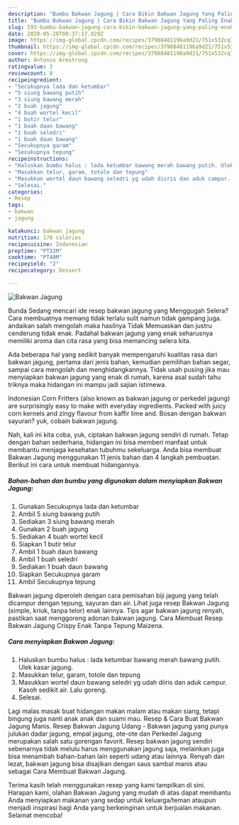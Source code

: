 ```yaml
---
description: "Bumbu Bakwan Jagung | Cara Bikin Bakwan Jagung Yang Paling Enak"
title: "Bumbu Bakwan Jagung | Cara Bikin Bakwan Jagung Yang Paling Enak"
slug: 593-bumbu-bakwan-jagung-cara-bikin-bakwan-jagung-yang-paling-enak
date: 2020-05-28T00:37:17.829Z
image: https://img-global.cpcdn.com/recipes/37988481196a9d21/751x532cq70/bakwan-jagung-foto-resep-utama.jpg
thumbnail: https://img-global.cpcdn.com/recipes/37988481196a9d21/751x532cq70/bakwan-jagung-foto-resep-utama.jpg
cover: https://img-global.cpcdn.com/recipes/37988481196a9d21/751x532cq70/bakwan-jagung-foto-resep-utama.jpg
author: Antonio Armstrong
ratingvalue: 3
reviewcount: 8
recipeingredient:
- "Secukupnya lada dan ketumbar"
- "5 siung bawang putih"
- "3 siung bawang merah"
- "2 buah jagung"
- "4 buah wortel kecil"
- "1 butir telur"
- "1 buah daun bawang"
- "1 buah seledri"
- "1 buah daun bawang"
- "Secukupnya garam"
- "Secukupnya tepung"
recipeinstructions:
- "Haluskan bumbu halus : lada ketumbar bawang merah bawang putih. Ulek kasar jagung."
- "Masukkan telur, garam, totole dan tepung"
- "Masukkan wortel daun bawang seledri yg udah diiris dan aduk campur. Kasoh sedikit air. Lalu goreng."
- "Selesai."
categories:
- Resep
tags:
- bakwan
- jagung

katakunci: bakwan jagung 
nutrition: 170 calories
recipecuisine: Indonesian
preptime: "PT32M"
cooktime: "PT40M"
recipeyield: "2"
recipecategory: Dessert

---
```



![Bakwan Jagung](https://img-global.cpcdn.com/recipes/37988481196a9d21/751x532cq70/bakwan-jagung-foto-resep-utama.jpg)

Bunda Sedang mencari ide resep bakwan jagung yang Menggugah Selera? Cara membuatnya memang tidak terlalu sulit namun tidak gampang juga. andaikan salah mengolah maka hasilnya Tidak Memuaskan dan justru cenderung tidak enak. Padahal bakwan jagung yang enak seharusnya memiliki aroma dan cita rasa yang bisa memancing selera kita.

Ada beberapa hal yang sedikit banyak mempengaruhi kualitas rasa dari bakwan jagung, pertama dari jenis bahan, kemudian pemilihan bahan segar, sampai cara mengolah dan menghidangkannya. Tidak usah pusing jika mau menyiapkan bakwan jagung yang enak di rumah, karena asal sudah tahu triknya maka hidangan ini mampu jadi sajian istimewa.

Indonesian Corn Fritters (also known as bakwan jagung or perkedel jagung) are surprisingly easy to make with everyday ingredients. Packed with juicy corn kernels and zingy flavour from kaffir lime and. Bosan dengan bakwan sayuran? yuk, cobain bakwan jagung.


Nah, kali ini kita coba, yuk, ciptakan bakwan jagung sendiri di rumah. Tetap dengan bahan sederhana, hidangan ini bisa memberi manfaat untuk membantu menjaga kesehatan tubuhmu sekeluarga. Anda bisa membuat Bakwan Jagung menggunakan 11 jenis bahan dan 4 langkah pembuatan. Berikut ini cara untuk membuat hidangannya.

<!--inarticleads1-->

##### Bahan-bahan dan bumbu yang digunakan dalam menyiapkan Bakwan Jagung:

1. Gunakan Secukupnya lada dan ketumbar
1. Ambil 5 siung bawang putih
1. Sediakan 3 siung bawang merah
1. Gunakan 2 buah jagung
1. Sediakan 4 buah wortel kecil
1. Siapkan 1 butir telur
1. Ambil 1 buah daun bawang
1. Ambil 1 buah seledri
1. Sediakan 1 buah daun bawang
1. Siapkan Secukupnya garam
1. Ambil Secukupnya tepung


Bakwan jagung diperoleh dengan cara pemisahan biji jagung yang telah dicampur dengan tepung, sayuran dan air. Lihat juga resep Bakwan Jagung (simple, kriuk, tanpa telor) enak lainnya. Tips agar bakwan jagung renyah, pastikan saat menggoreng adonan bakwan jagung. Cara Membuat Resep Bakwan Jagung Crispy Enak Tanpa Tepung Maizena. 

<!--inarticleads2-->

##### Cara menyiapkan Bakwan Jagung:

1. Haluskan bumbu halus : lada ketumbar bawang merah bawang putih. Ulek kasar jagung.
1. Masukkan telur, garam, totole dan tepung
1. Masukkan wortel daun bawang seledri yg udah diiris dan aduk campur. Kasoh sedikit air. Lalu goreng.
1. Selesai.


Lagi malas masak buat hidangan makan malam atau makan siang, tetapi bingung juga nanti anak anak dan suami mau. Resep &amp; Cara Buat Bakwan Jagung Manis. Resep Bakwan Jagung Udang - Bakwan jagung yang punya julukan dadar jagung, empal jagung, ote-ote dan Perkedel Jagung merupakan salah satu gorengan favorit. Resep bakwan jagung sendiri sebenarnya tidak melulu harus menggunakan jagung saja, melainkan juga bisa menambah bahan-bahan lain seperti udang atau lainnya. Renyah dan lezat, bakwan jagung bisa disajikan dengan saus sambal manis atau sebagai Cara Membuat Bakwan Jagung. 

Terima kasih telah menggunakan resep yang kami tampilkan di sini. Harapan kami, olahan Bakwan Jagung yang mudah di atas dapat membantu Anda menyiapkan makanan yang sedap untuk keluarga/teman ataupun menjadi inspirasi bagi Anda yang berkeinginan untuk berjualan makanan. Selamat mencoba!
